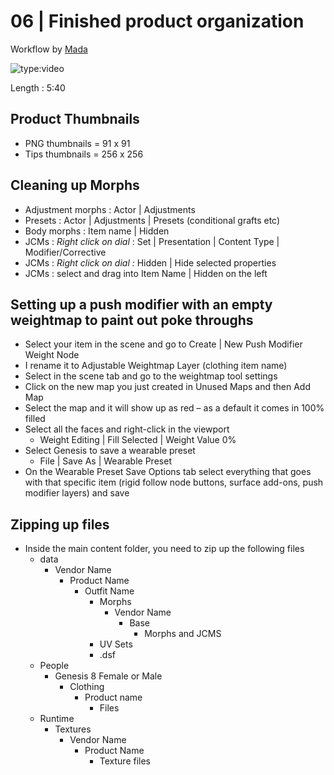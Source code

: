 # 06 | Finished product organization

Workflow by [Mada](https://www.daz3d.com/mada)

![type:video](https://www.youtube.com/embed/y9V5tZg0X2c)

Length : 5:40

## Product Thumbnails

- PNG thumbnails = 91 x 91
- Tips thumbnails = 256 x 256

## Cleaning up Morphs

- Adjustment morphs : Actor | Adjustments
- Presets : Actor | Adjustments | Presets (conditional grafts etc)
- Body morphs : Item name | Hidden
- JCMs : *Right click on dial* : Set | Presentation | Content Type | Modifier/Corrective
- JCMs : *Right click on dial :* Hidden | Hide selected properties
- JCMs : select and drag into Item Name | Hidden on the left

## Setting up a push modifier with an empty weightmap to paint out poke throughs

- Select your item in the scene and go to Create | New Push Modifier Weight Node
- I rename it to Adjustable Weightmap Layer (clothing item name)
- Select in the scene tab and go to the weightmap tool settings
- Click on the new map you just created in Unused Maps and then Add Map
- Select the map and it will show up as red – as a default it comes in 100% filled
- Select all the faces and right-click in the viewport
  - Weight Editing | Fill Selected | Weight Value 0%
- Select Genesis to save a wearable preset
  - File | Save As | Wearable Preset
- On the Wearable Preset Save Options tab select everything that goes with that specific item (rigid follow node buttons, surface add-ons, push modifier layers) and save

## Zipping up files

- Inside the main content folder, you need to zip up the following files
  - data
    - Vendor Name
      - Product Name
        - Outfit Name
          - Morphs
            - Vendor Name
              - Base
                - Morphs and JCMS
          - UV Sets
          - .dsf
  - People
    - Genesis 8 Female or Male
      - Clothing
        - Product name
          - Files
  - Runtime
    - Textures
      - Vendor Name
        - Product Name
          - Texture files